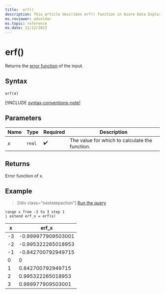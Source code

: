 ```yaml
---
title:  erf()
description: This article describes erf() function in Azure Data Explorer.
ms.reviewer: adieldar
ms.topic: reference
ms.date: 11/12/2023
---
```

# erf()

Returns the [error function](https://en.wikipedia.org/wiki/Error_function) of the input.

## Syntax

`erf(`*x*`)`

[!INCLUDE [syntax-conventions-note](../includes/syntax-conventions-note.md)]

## Parameters

| Name | Type | Required | Description |
|--|--|--|--|
| *x* | `real` |  :heavy_check_mark: | The value for which to calculate the function. |

## Returns

Error function of x.

## Example

> [!div class="nextstepaction"]
> <a href="https://dataexplorer.azure.com/clusters/https%3a%2f%2fhelp.kusto.windows.net/databases/Samples?query=H4sIAAAAAAAEACtKzEtPVahQSCvKz1XQNVYoyVcwViguSS1QMOTlqlFIrShJzUtRSC1Ki69QsAXRGhWavFwAxUmYIzYAAAA%3d" target="_blank">Run the query</a>

```kusto
range x from -3 to 3 step 1
| extend erf_x = erf(x)
```

|x|erf_x|
| --- | ------ |
|-3|-0.999977909503001|
|-2|-0.995322265018953|
|-1|-0.842700792949715|
|0|0|
|1|0.842700792949715|
|2|0.995322265018953|
|3|0.999977909503001|
